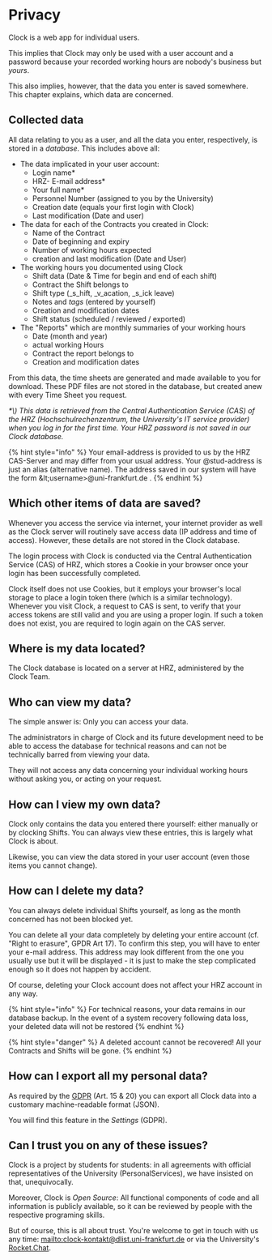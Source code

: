 # Privacy

Clock is a web app for individual users.

This implies that Clock may only be used with a user account and a password because your recorded working hours are nobody's business but _yours_.

This also implies, however, that the data you enter is saved somewhere. This chapter explains, which data are concerned.

## Collected data

All data relating to you as a user, and all the data you enter, respectively, is stored in a _database._ This includes above all:

* The data implicated in your user account:
  * Login name\*
  * HRZ- E-mail address\*
  * Your full name\*
  * Personnel Number \(assigned to you by the University\)
  * Creation date \(equals your first login with Clock\)
  * Last modification \(Date and user\)
* The data for each of the Contracts you created in Clock:
  * Name of the Contract
  * Date of beginning and expiry
  * Number of working hours expected
  * creation and last modification \(Date and User\)
* The working hours you documented using Clock
  * Shift data \(Date & Time for begin and end of each shift\)
  * Contract the Shift belongs to
  * Shift type \(_s_hift, _v_acation, _s_ick leave\)
  * Notes and _tags_ \(entered by yourself\)
  * Creation and modification dates
  * Shift status \(scheduled / reviewed / exported\)
* The "Reports" which are monthly summaries of your working hours
  * Date \(month and year\)
  * actual working Hours
  * Contract the report belongs to
  * Creation and modification dates

From this data, the time sheets are generated and made available to you for download. These PDF files are not stored in the database, but created anew with every Time Sheet you request.

_\*\\) This data is retrieved from the Central Authentication Service \(CAS\) of the HRZ \(Hochschulrechenzentrum, the University's IT service provider\) when you log in for the first time. Your HRZ password is not saved in our Clock database._

{% hint style="info" %}
Your email-address is provided to us by the HRZ CAS-Server and may differ from your usual address. Your \@stud-address is just an alias \(alternative name\). The address saved in our system will have the form \&lt;username&gt;\@uni-frankfurt.de .
{% endhint %}

## Which other items of data are saved?

Whenever you access the service via internet, your internet provider as well as the Clock server will routinely save access data \(IP address and time of access\). However, these details are not stored in the Clock database.

The login process with Clock is conducted via the Central Authentication Service \(CAS\) of HRZ, which stores a Cookie in your browser once your login has been successfully completed.

Clock itself does not use Cookies, but it employs your browser's local storage to place a login token there \(which is a similar technology\). Whenever you visit Clock, a request to CAS is sent, to verify that your access tokens are still valid and you are using a proper login. If such a token does not exist, you are required to login again on the CAS server.

## Where is my data located?

The Clock database is located on a server at HRZ, administered by the Clock Team.

## Who can view my data?

The simple answer is: Only you can access your data.

The administrators in charge of Clock and its future development need to be able to access the database for technical reasons and can not be technically barred from viewing your data.

They will not access any data concerning your individual working hours without asking you, or acting on your request.

## How can I view my own data?

Clock only contains the data you entered there yourself: either manually or by clocking Shifts. You can always view these entries, this is largely what Clock is about.

Likewise, you can view the data stored in your user account \(even those items you cannot change\).

## How can I delete my data?

You can always delete individual Shifts yourself, as long as the month concerned has not been blocked yet.

You can delete all your data completely by deleting your entire account \(cf. "Right to erasure", GPDR Art 17\). To confirm this step, you will have to enter your e-mail address. This address may look different from the one you usually use but it will be displayed - it is just to make the step complicated enough so it does not happen by accident.

Of course, deleting your Clock account does not affect your HRZ account in any way.

{% hint style="info" %}
For technical reasons, your data remains in our database backup. In the event of a system recovery following data loss, your deleted data will not be restored
{% endhint %}

{% hint style="danger" %}
A deleted account cannot be recovered! All your Contracts and Shifts will be gone.
{% endhint %}

## How can I export all my personal data?

As required by the [GDPR](https://dsgvo-gesetz.de) \(Art. 15 & 20\) you can export all Clock data into a customary machine-readable format \(JSON\).

You will find this feature in the _Settings_ \(GDPR\).

## Can I trust you on any of these issues?

Clock is a project by students for students: in all agreements with official representatives of the University \(PersonalServices\), we have insisted on that, unequivocally.

Moreover, Clock is _Open Source_: All functional components of code and all information is publicly available, so it can be reviewed by people with the respective programing skills.

But of course, this is all about trust. You're welcome to get in touch with us any time: [mailto:clock-kontakt@dlist.uni-frankfurt.de](https://github.com/ClockGU/handbook/tree/c6780545131183b61f042c6c884a9e1316ca60b5/en/clock-kontakt@dlist.uni-frankfurt.de) or via the University's [Rocket.Chat](https://chat.studiumdigitale.uni-frankfurt.de/channel/clock_user).

